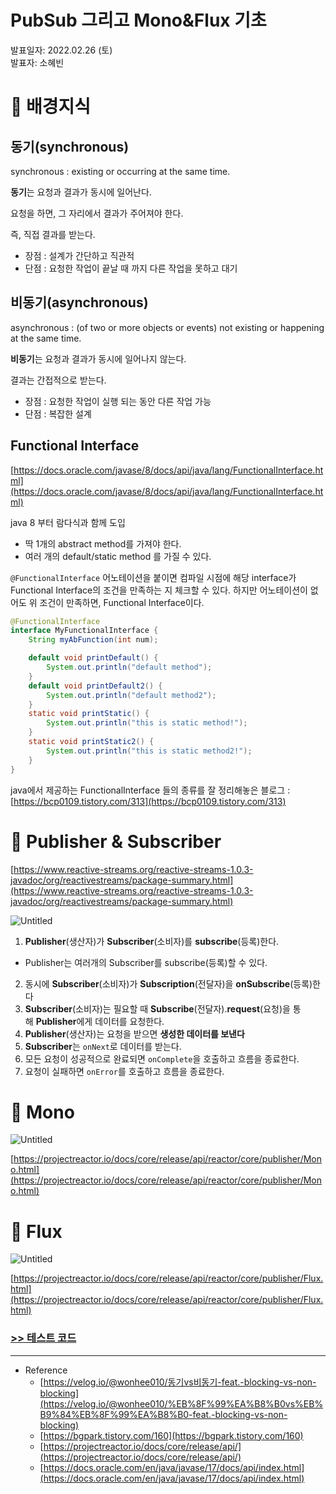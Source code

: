 # PubSub 그리고 Mono&Flux 기초
발표일자: 2022.02.26 (토)<br>
발표자: 소혜빈

# 💚 배경지식

## 동기(synchronous)

synchronous : existing or occurring at the same time.

**동기**는 요청과 결과가 동시에 일어난다.

요청을 하면, 그 자리에서 결과가 주어져야 한다.

즉, 직접 결과를 받는다.

- 장점 : 설계가 간단하고 직관적
- 단점 : 요청한 작업이 끝날 때 까지 다른 작업을 못하고 대기

## **비동기**(**asynchronous**)

asynchronous : (of two or more objects or events) not existing or happening at the same time.

**비동기**는 요청과 결과가 동시에 일어나지 않는다.

결과는 간접적으로 받는다.

- 장점 : 요청한 작업이 실행 되는 동안 다른 작업 가능
- 단점 : 복잡한 설계

## Functional Interface

[https://docs.oracle.com/javase/8/docs/api/java/lang/FunctionalInterface.html](https://docs.oracle.com/javase/8/docs/api/java/lang/FunctionalInterface.html)

java 8 부터 람다식과 함께 도입

- 딱 1개의 abstract method를 가져야 한다.
- 여러 개의 default/static method 를 가질 수 있다.

`@FunctionalInterface` 어노테이션을 붙이면 컴파일 시점에 해당 interface가 Functional Interface의 조건을 만족하는 지 체크할 수 있다.
하지만 어노테이션이 없어도 위 조건이 만족하면, Functional Interface이다.

```java
@FunctionalInterface
interface MyFunctionalInterface {
    String myAbFunction(int num);

    default void printDefault() {
        System.out.println("default method");
    }
    default void printDefault2() {
        System.out.println("default method2");
    }
    static void printStatic() {
        System.out.println("this is static method!");
    }
    static void printStatic2() {
        System.out.println("this is static method2!");
    }
}
```

java에서 제공하는 FunctionalInterface 들의 종류를 잘 정리해놓은 블로그 : [https://bcp0109.tistory.com/313](https://bcp0109.tistory.com/313)

# 💚 Publisher & Subscriber

[https://www.reactive-streams.org/reactive-streams-1.0.3-javadoc/org/reactivestreams/package-summary.html](https://www.reactive-streams.org/reactive-streams-1.0.3-javadoc/org/reactivestreams/package-summary.html)

![Untitled](https://s3-us-west-2.amazonaws.com/secure.notion-static.com/c6e63a18-d923-442e-92c7-97de1a06eb84/Untitled.png)

1. **Publisher**(생산자)가 **Subscriber**(소비자)를 **subscribe**(등록)한다.
-  Publisher는 여러개의 Subscriber를 subscribe(등록)할 수 있다. 
2. 동시에 **Subscriber**(소비자)가 **Subscription**(전달자)을 **onSubscribe**(등록)한다
3. **Subscriber**(소비자)는 필요할 때 **Subscribe**(전달자).**request**(요청)을 통해 **Publisher**에게 데이터를 요청한다.
4. **Publisher**(생산자)는 요청을 받으면 **생성한 데이터를 보낸다**
5. **Subscriber**는 `onNext`로 데이터를 받는다.
6. 모든 요청이 성공적으로 완료되면 `onComplete`을 호출하고 흐름을 종료한다.
7. 요청이 실패하면 `onError`를 호출하고 흐름을 종료한다.

# 💚 Mono

![Untitled](https://s3-us-west-2.amazonaws.com/secure.notion-static.com/ece3ca73-a1a6-4ea5-a232-ac1e2fefac22/Untitled.png)

[https://projectreactor.io/docs/core/release/api/reactor/core/publisher/Mono.html](https://projectreactor.io/docs/core/release/api/reactor/core/publisher/Mono.html)

# 💚 Flux

![Untitled](https://s3-us-west-2.amazonaws.com/secure.notion-static.com/d19b88e2-5159-4c75-8083-18ba6ea0524d/Untitled.png)

[https://projectreactor.io/docs/core/release/api/reactor/core/publisher/Flux.html](https://projectreactor.io/docs/core/release/api/reactor/core/publisher/Flux.html)


### [>> 테스트 코드](https://github.com/shb0328/react-basic-test-ex)

---

- Reference
    - [https://velog.io/@wonhee010/동기vs비동기-feat.-blocking-vs-non-blocking](https://velog.io/@wonhee010/%EB%8F%99%EA%B8%B0vs%EB%B9%84%EB%8F%99%EA%B8%B0-feat.-blocking-vs-non-blocking)
    - [https://bgpark.tistory.com/160](https://bgpark.tistory.com/160)
    - [https://projectreactor.io/docs/core/release/api/](https://projectreactor.io/docs/core/release/api/)
    - [https://docs.oracle.com/en/java/javase/17/docs/api/index.html](https://docs.oracle.com/en/java/javase/17/docs/api/index.html)
